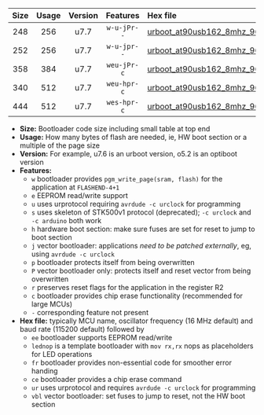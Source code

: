 |Size|Usage|Version|Features|Hex file|
|:-:|:-:|:-:|:-:|:--|
|248|256|u7.7|`w-u-jPr--`|[urboot_at90usb162_8mhz_9600bps_lednop_ur_vbl.hex](https://raw.githubusercontent.com/stefanrueger/urboot.hex/main/mcus/at90usb162/fcpu_8mhz/9600_bps/urboot_at90usb162_8mhz_9600bps_lednop_ur_vbl.hex)|
|252|256|u7.7|`w-u-jpr--`|[urboot_at90usb162_8mhz_9600bps_lednop_fr_ur_vbl.hex](https://raw.githubusercontent.com/stefanrueger/urboot.hex/main/mcus/at90usb162/fcpu_8mhz/9600_bps/urboot_at90usb162_8mhz_9600bps_lednop_fr_ur_vbl.hex)|
|358|384|u7.7|`weu-jPr-c`|[urboot_at90usb162_8mhz_9600bps_ee_lednop_fr_ce_ur_vbl.hex](https://raw.githubusercontent.com/stefanrueger/urboot.hex/main/mcus/at90usb162/fcpu_8mhz/9600_bps/urboot_at90usb162_8mhz_9600bps_ee_lednop_fr_ce_ur_vbl.hex)|
|340|512|u7.7|`weu-hpr-c`|[urboot_at90usb162_8mhz_9600bps_ee_lednop_fr_ce_ur.hex](https://raw.githubusercontent.com/stefanrueger/urboot.hex/main/mcus/at90usb162/fcpu_8mhz/9600_bps/urboot_at90usb162_8mhz_9600bps_ee_lednop_fr_ce_ur.hex)|
|444|512|u7.7|`wes-hpr-c`|[urboot_at90usb162_8mhz_9600bps_ee_lednop_fr_ce.hex](https://raw.githubusercontent.com/stefanrueger/urboot.hex/main/mcus/at90usb162/fcpu_8mhz/9600_bps/urboot_at90usb162_8mhz_9600bps_ee_lednop_fr_ce.hex)|

- **Size:** Bootloader code size including small table at top end
- **Usage:** How many bytes of flash are needed, ie, HW boot section or a multiple of the page size
- **Version:** For example, u7.6 is an urboot version, o5.2 is an optiboot version
- **Features:**
  + `w` bootloader provides `pgm_write_page(sram, flash)` for the application at `FLASHEND-4+1`
  + `e` EEPROM read/write support
  + `u` uses urprotocol requiring `avrdude -c urclock` for programming
  + `s` uses skeleton of STK500v1 protocol (deprecated); `-c urclock` and `-c arduino` both work
  + `h` hardware boot section: make sure fuses are set for reset to jump to boot section
  + `j` vector bootloader: applications *need to be patched externally*, eg, using `avrdude -c urclock`
  + `p` bootloader protects itself from being overwritten
  + `P` vector bootloader only: protects itself and reset vector from being overwritten
  + `r` preserves reset flags for the application in the register R2
  + `c` bootloader provides chip erase functionality (recommended for large MCUs)
  + `-` corresponding feature not present
- **Hex file:** typically MCU name, oscillator frequency (16 MHz default) and baud rate (115200 default) followed by
  + `ee` bootloader supports EEPROM read/write
  + `lednop` is a template bootloader with `mov rx,rx` nops as placeholders for LED operations
  + `fr` bootloader provides non-essential code for smoother error handing
  + `ce` bootloader provides a chip erase command
  + `ur` uses urprotocol and requires `avrdude -c urclock` for programming
  + `vbl` vector bootloader: set fuses to jump to reset, not the HW boot section
